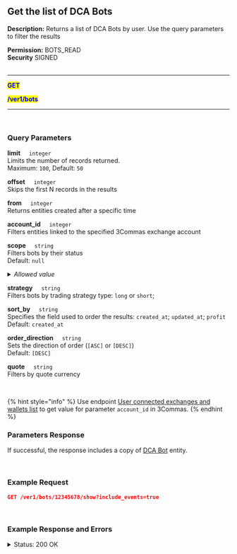 ## Get the list of DCA Bots<br>

**Description:** Returns a list of DCA Bots by user. Use the query parameters to filter the results<br>

**Permission:** BOTS_READ<br>
**Security** SIGNED<br>
<br>

----------

<mark style="color:blue"><strong>GET<br>

<mark style="color:blue">/ver1/bots</strong>

----------

<br>

### Query Parameters<br>

<p>
   <strong>limit</strong>&nbsp;&nbsp;&nbsp;&nbsp;&nbsp;<code>integer</code><br>
   Limits the number of records returned.<br>
   Maximum: <code>100</code>, Default: <code>50</code>
</p>
<p>
   <strong>offset</strong>&nbsp;&nbsp;&nbsp;&nbsp;&nbsp;<code>integer</code><br>
   Skips the first N records in the results
</p>
<p>
   <strong>from</strong>&nbsp;&nbsp;&nbsp;&nbsp;&nbsp;<code>integer</code><br>
   Returns entities created after a specific time
</p>
<p>
   <strong>account_id</strong>&nbsp;&nbsp;&nbsp;&nbsp;&nbsp;<code>integer</code><br>
   Filters entities linked to the specified 3Commas exchange account
</p>
<p>
   <strong>scope</strong>&nbsp;&nbsp;&nbsp;&nbsp;&nbsp;<code>string</code><br>
   Filters bots by their status<br>
   Default: <code>null</code>
<details>
   <summary><em>Allowed value</em></summary>
   <dl>
      <li><strong>enable</strong> - returns bots where the state is active;
      <li><strong>disabled</strong> - returns bots where the state is stopped;
      <li><strong>null</strong> - returns all bots
   </dl>
</details>
</p>
<p>
   <strong>strategy</strong>&nbsp;&nbsp;&nbsp;&nbsp;&nbsp;<code>string</code><br>
   Filters bots by trading strategy type: <code>long</code> or <code>short</code>; 
</p>
<p>
   <strong>sort_by</strong>&nbsp;&nbsp;&nbsp;&nbsp;&nbsp;<code>string</code><br>
   Specifies the field used to order the results: <code>created_at</code>; <code>updated_at</code>; <code>profit</code><br>
   Default: <code>created_at</code>
</p>
<p>
   <strong>order_direction</strong>&nbsp;&nbsp;&nbsp;&nbsp;&nbsp;<code>string</code><br>
   Sets the direction of order (<code>[ASC]</code> or <code>[DESC]</code>)<br>
   Default: <code>[DESC]</code>
</p>
<p>
   <strong>quote</strong>&nbsp;&nbsp;&nbsp;&nbsp;&nbsp;<code>string</code><br>
   Filters by quote currency
</p>
<br>

{% hint style="info" %}
Use endpoint [User connected exchanges and wallets list](Account/User%20connected%20exchanges%20and%20wallets%20list.md) to get value for parameter <code>account_id</code> in 3Commas.
{% endhint %}
<br>


### Parameters Response<br>
<p>

If successful, the response includes a copy of [DCA Bot](./README.md) entity.
</p>

<br>

### Example Request<br>

```json
GET /ver1/bots/12345678/show?include_events=true
```
<br>


###  Example Response and Errors<br>

<details>
<summary>Status: 200 OK</summary><br>

```json
[
    {
        "id": 15565014,
        "account_id": 32199203,
        "is_enabled": true,
        "max_safety_orders": 3,
        "active_safety_orders_count": 3,
        "pairs": [
            "USDT_ETH"
        ],
        "strategy_list": [
            {
                "options": {},
                "strategy": "nonstop"
            }
        ],
        "close_strategy_list": [
            {
                "options": {
                    "time": "3m",
                    "points": "70",
                    "time_period": "7",
                    "trigger_condition": "greater"
                },
                "strategy": "rsi"
            }
        ],
        "safety_strategy_list": [],
        "max_active_deals": 1,
        "active_deals_count": 1,
        "deletable?": false,
        "created_at": "2024-10-24T21:53:26.994Z",
        "updated_at": "2024-10-30T06:11:52.685Z",
        "trailing_enabled": null,
        "tsl_enabled": false,
        "deal_start_delay_seconds": null,
        "stop_loss_timeout_enabled": false,
        "stop_loss_timeout_in_seconds": 0,
        "disable_after_deals_count": null,
        "deals_counter": null,
        "allowed_deals_on_same_pair": null,
        "easy_form_supported": false,
        "close_deals_timeout": null,
        "url_secret": "bfbaf59b47",
        "take_profit_steps": [],
        "name": "20 oct number 2",
        "take_profit": "0.0",
        "min_profit_percentage": "2.0",
        "base_order_volume": "50.0",
        "safety_order_volume": "15.0",
        "safety_order_step_percentage": "1.0",
        "take_profit_type": "base",
        "min_profit_type": "base_order_volume",
        "type": "Bot::SingleBot",
        "martingale_volume_coefficient": "1.7",
        "martingale_step_coefficient": "4.0",
        "stop_loss_percentage": "0.0",
        "cooldown": "300",
        "btc_price_limit": "0.0",
        "strategy": "long",
        "min_volume_btc_24h": "0.0",
        "profit_currency": "quote_currency",
        "min_price": null,
        "max_price": null,
        "stop_loss_type": "stop_loss",
        "safety_order_volume_type": "quote_currency",
        "base_order_volume_type": "quote_currency",
        "account_name": "Paper Account 1251857",
        "trailing_deviation": "0.2",
        "finished_deals_profit_usd": "4.12902028",
        "finished_deals_count": "4",
        "leverage_type": "not_specified",
        "leverage_custom_value": null,
        "start_order_type": "limit",
        "active_deals_usd_profit": "-7.006519044",
        "reinvesting_percentage": "100.0",
        "risk_reduction_percentage": "0.0",
        "reinvested_volume_usd": null,
        "min_price_percentage": null,
        "max_price_percentage": null
    },
    ...
]
```
</details>
